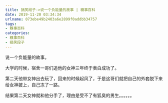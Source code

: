 ```yaml
---
title: 搞笑段子->说一个负能量的故事 | 糗事百科
date: 2019-11-20 03:34:34
urlname: 073ebe49b2403a6e2899f0addbb34757
tags: 
- 糗事百科
categories:
- 糗事百科
- 搞笑段子
---
```

说一个负能量的故事。

大学的时候，宿舍一哥们追他的女神三年终于表白成功了。

第二天他带女神出去玩了，回来的时候起风了，于是这哥们就把自己的外套脱下来给女神披上，自己冻了一路。

结果第二天女神就和他分手了，理由是受不了有狐臭的男生。。。。。。


